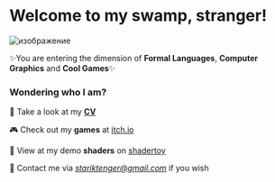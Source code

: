 # Welcome to my swamp, stranger!

![изображение](https://user-images.githubusercontent.com/48261272/198396018-75389248-5816-48ba-9f36-e0a9f38f75fe.png)

✨You are entering the dimension of **Formal Languages**, **Computer Graphics** and **Cool Games**✨

### Wondering who I am?

🐸 Take a look at my [**CV**](https://github.com/stariktenger)

🎮 Check out my **games** at [itch.io](stariktenger.itch.io)

🌌 View at my demo **shaders** on [shadertoy](https://www.shadertoy.com/user/StarikTenger)

💌 Contact me via *stariktenger@gmail.com* if you wish
